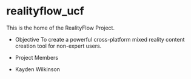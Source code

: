 # realityflow_ucf
This is the home of the RealityFlow Project.

* Objective
To create a powerful cross-platform mixed reality content creation tool for non-expert
users.
* Project Members

* Kayden Wilkinson

